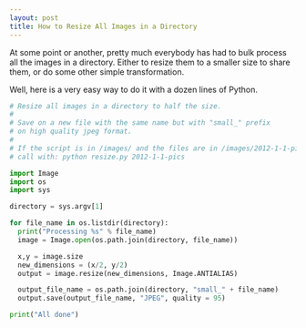 ```yaml
---
layout: post
title: How to Resize All Images in a Directory
---
```


<p>
At some point or another, pretty much everybody has had to
bulk process all the images in a directory. Either to resize
them to a smaller size to share them, or do some other simple
transformation.
</p>

<p>
Well, here is a very easy way to do it with a dozen lines of
Python.

``` python
# Resize all images in a directory to half the size.
#
# Save on a new file with the same name but with "small_" prefix
# on high quality jpeg format.
#
# If the script is in /images/ and the files are in /images/2012-1-1-pics
# call with: python resize.py 2012-1-1-pics

import Image
import os
import sys

directory = sys.argv[1]

for file_name in os.listdir(directory):
  print("Processing %s" % file_name)
  image = Image.open(os.path.join(directory, file_name))

  x,y = image.size
  new_dimensions = (x/2, y/2)
  output = image.resize(new_dimensions, Image.ANTIALIAS)

  output_file_name = os.path.join(directory, "small_" + file_name)
  output.save(output_file_name, "JPEG", quality = 95)

print("All done")
```
